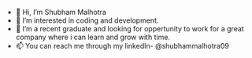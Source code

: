 - 👋 Hi, I’m Shubham Malhotra
- 👀 I’m interested in coding and development.
- 🌱 I’m a recent graduate and looking for oppertunity to work for a great company where i can learn and grow with time.
- 📫 You can reach me through my linkedIn- @shubhammalhotra09 

<!---
shubhammalhotra09/shubhammalhotra09 is a ✨ special ✨ repository because its `README.md` (this file) appears on your GitHub profile.
You can click the Preview link to take a look at your changes.
--->
